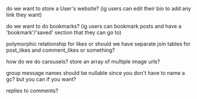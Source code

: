 do we want to store a User's website? (ig users can edit their bio to add any link they want)

do we want to do bookmarks? (ig users can bookmark posts and have a 'bookmark'/'saved' section that they can go to)

polymorphic relationship for likes or should we have separate join tables for post_likes and comment_likes or something?

how do we do carousels? store an array of multiple image urls?

group message names should be nullable since you don't have to name a gc? but you can if you want?

replies to comments?
